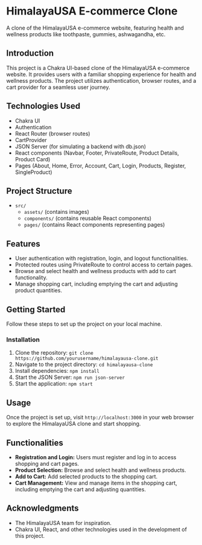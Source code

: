 # HimalayaUSA E-commerce Clone

A clone of the HimalayaUSA e-commerce website, featuring health and wellness products like toothpaste, gummies, ashwagandha, etc.

## Introduction

This project is a Chakra UI-based clone of the HimalayaUSA e-commerce website. It provides users with a familiar shopping experience for health and wellness products. The project utilizes authentication, browser routes, and a cart provider for a seamless user journey.

## Technologies Used

- Chakra UI
- Authentication
- React Router (browser routes)
- CartProvider
- JSON Server (for simulating a backend with db.json)
- React components (Navbar, Footer, PrivateRoute, Product Details, Product Card)
- Pages (About, Home, Error, Account, Cart, Login, Products, Register, SingleProduct)

## Project Structure

- `src/`
  - `assets/` (contains images)
  - `components/` (contains reusable React components)
  - `pages/` (contains React components representing pages)

## Features

- User authentication with registration, login, and logout functionalities.
- Protected routes using PrivateRoute to control access to certain pages.
- Browse and select health and wellness products with add to cart functionality.
- Manage shopping cart, including emptying the cart and adjusting product quantities.

## Getting Started

Follow these steps to set up the project on your local machine.

### Installation

1. Clone the repository: `git clone https://github.com/yourusername/himalayausa-clone.git`
2. Navigate to the project directory: `cd himalayausa-clone`
3. Install dependencies: `npm install`
4. Start the JSON Server: `npm run json-server`
5. Start the application: `npm start`

## Usage

Once the project is set up, visit `http://localhost:3000` in your web browser to explore the HimalayaUSA clone and start shopping.

## Functionalities

- **Registration and Login:** Users must register and log in to access shopping and cart pages.
- **Product Selection:** Browse and select health and wellness products.
- **Add to Cart:** Add selected products to the shopping cart.
- **Cart Management:** View and manage items in the shopping cart, including emptying the cart and adjusting quantities.

## Acknowledgments

- The HimalayaUSA team for inspiration.
- Chakra UI, React, and other technologies used in the development of this project.


